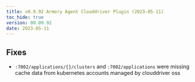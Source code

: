 ```yaml
---
title: v0.9.92 Armory Agent Clouddriver Plugin (2023-05-11)
toc_hide: true
version: 00.09.92
date: 2023-05-11
---
```


## Fixes
* `:7002/applications/{}/clusters` and `:7002/applications` were missing cache data from kubernetes accounts managed by clouddriver oss
